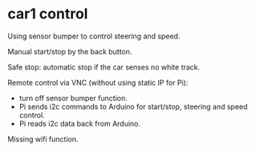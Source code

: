 # car1 control

Using sensor bumper to control steering and speed.

Manual start/stop by the back button.

Safe stop: automatic stop if the car senses no white track.

Remote control via VNC (without using static IP for Pi): 
+ turn off sensor bumper function.
+ Pi sends i2c commands to Arduino for start/stop, steering and speed control.
+ Pi reads i2c data back from Arduino.

Missing wifi function. 



